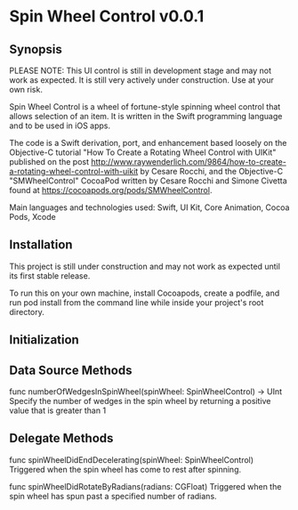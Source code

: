 # Spin Wheel Control v0.0.1

## Synopsis

PLEASE NOTE: This UI control is still in development stage and may not work as expected. It is still very actively under construction. Use at your own risk.

Spin Wheel Control is a wheel of fortune-style spinning wheel control that allows selection of an item. It is written in the Swift programming language and to be used in iOS apps.

The code is a Swift derivation, port, and enhancement based loosely on the Objective-C tutorial "How To Create a Rotating Wheel Control with UIKit" published on the post http://www.raywenderlich.com/9864/how-to-create-a-rotating-wheel-control-with-uikit by Cesare Rocchi, and the Objective-C "SMWheelControl" CocoaPod written by Cesare Rocchi and Simone Civetta found at https://cocoapods.org/pods/SMWheelControl.

Main languages and technologies used: Swift, UI Kit, Core Animation, Cocoa Pods, Xcode


## Installation 

This project is still under construction and may not work as expected until its first stable release.

To run this on your own machine, install Cocoapods, create a podfile, and run pod install from the command line while inside your project's root directory.


## Initialization


## Data Source Methods

func numberOfWedgesInSpinWheel(spinWheel: SpinWheelControl) -> UInt
Specify the number of wedges in the spin wheel by returning a positive value that is greater than 1


## Delegate Methods

func spinWheelDidEndDecelerating(spinWheel: SpinWheelControl)
Triggered when the spin wheel has come to rest after spinning.

func spinWheelDidRotateByRadians(radians: CGFloat)
Triggered when the spin wheel has spun past a specified number of radians.
